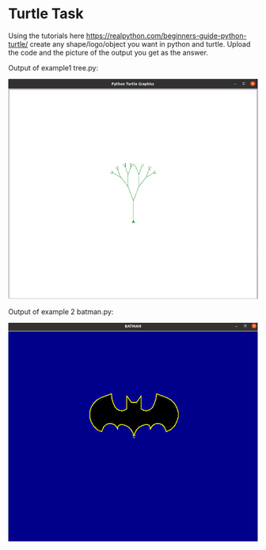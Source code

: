 # Turtle Task

Using the tutorials here https://realpython.com/beginners-guide-python-turtle/ create any shape/logo/object you want in python and turtle. Upload the code and the picture of the output you get as the answer.

Output of example1 tree.py:

![example 1](images/tree.png)

Output of example 2 batman.py:

![example 1](images/batman.png)
